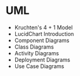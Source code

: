 # UML
* Kruchten's 4 + 1 Model
* LucidChart Introduction
* Component Diagrams
* Class Diagrams
* Activity Diagrams
* Deployment Diagrams
* Use Case Diagrams
